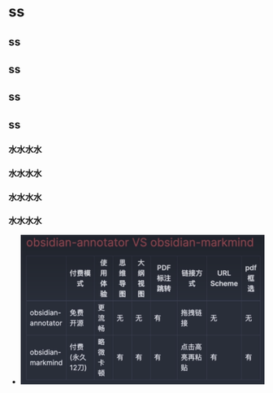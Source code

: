 # ss
## ss
## ss
## ss
## ss
### 水水水水
### 水水水水
### 水水水水
### 水水水水
- ![](../photo/Pasted%20image%2020240517162703.png)

